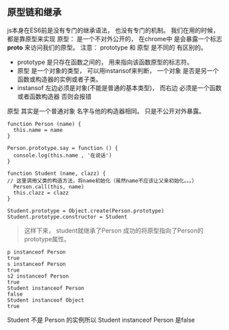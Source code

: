 ## 原型链和继承

js本身在ES6前是没有专门的继承语法， 也没有专门的机制。  我们在用的时候，都是靠原型来实现
原型： 是一个不对外公开的， 在chrome中 是会暴露一个标志 __proto__ 来访问我们的原型。
注意： prototype 和 原型 是不同的 有区别的。
+ prototype 是只存在函数之间的， 用来指向该函数原型的标志符。
+ 原型 是一个对象的类型， 可以用instansof来判断， 一个对象 是否是另一个 函数或构造器的实例或者子类。
+ instansof 左边必须是对象(不能是普通的基本类型)， 而右边 必须是一个函数 或者函数构造器  否则会报错

原型 其实是一个普通对象 名字与他的构造器相同。 只是不公开对外暴露。


```
function Person (name) {
  this.name = name
}

Person.prototype.say = function () {
  console.log(this.name , '在说话')
}

function Student (name, clazz) {
// 这里调用父类的构造方法，将name初始化（虽然name不应该让父亲初始化。。。）
  Person.call(this, name)
  this.clazz = clazz
}

Student.prototype = Object.create(Person.prototype)
Student.prototype.constructor = Student
```
> 这样下来， student就继承了Person 成功的将原型指向了Person的prototype属性。

```
p instanceof Person
true
s instanceof Person
true
s2 instanceof Person
true
Student instanceof Person
false
Student instanceof Object
true
```
Student 不是 Person 的实例所以 Student instanceof Person 是false
